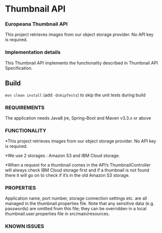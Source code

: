 # Thumbnail API
### Europeana Thumbnail API 

This project retrieves images from our object storage provider. No API key is required. 

### Implementation details ###

This Thumbnail API implements the functionality described in Thumbnail API Specification.

## Build
``mvn clean install`` (add ``-DskipTests``) to skip the unit tests during build

### REQUIREMENTS
The application needs Java8 jre, Spring-Boot and Maven v3.3.x or above

### FUNCTIONALITY
*This project retrieves images from our object storage provider. No API key is required. 

*We use 2 storages : Amazon S3 and IBM Cloud storage. 

*When a request for a thumbnail comes in the API’s ThumbnailController will always check IBM Cloud 
storage first and if a thumbnail is not found there it will go on to check if it’s in the old Amazon S3 storage.


### PROPERTIES
Application name, port number, storage connection settings etc. are 
all managed in the thumbnail.properties file.
Note that any sensitive data (e.g. passwords) are omitted from this file; they can be overridden in a local 
thumbnail.user.properties file in src/main/resources.

### KNOWN ISSUES

